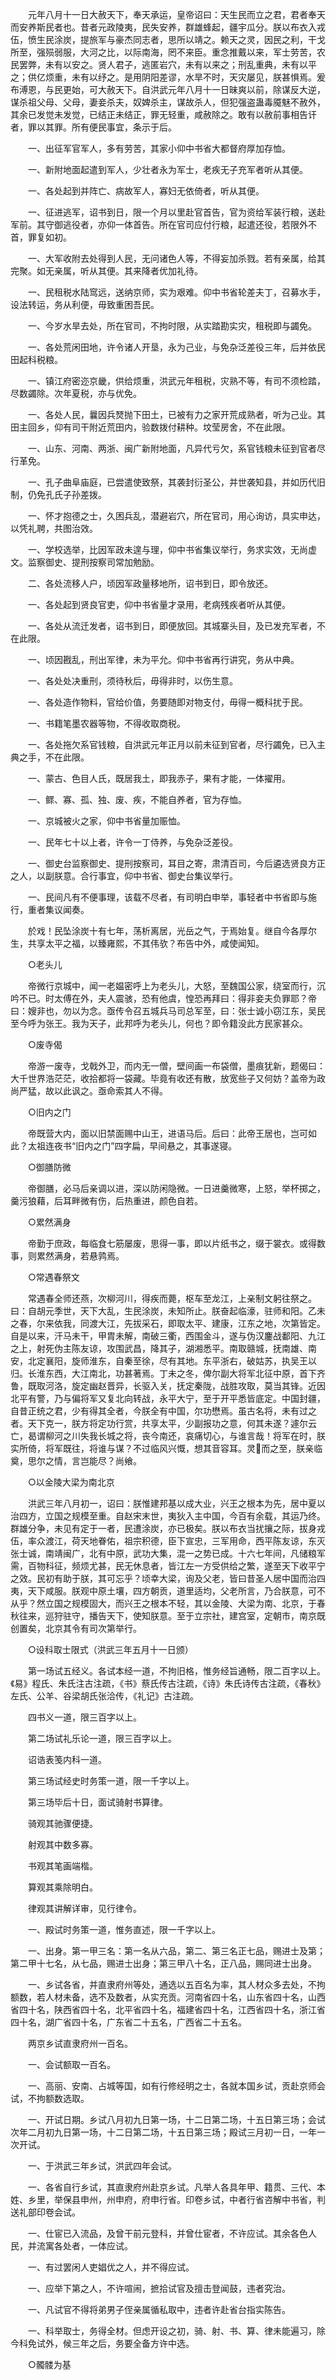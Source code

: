 <!-- { "loadSidebar": true } -->
　　元年八月十一日大赦天下，奉天承运，皇帝诏曰：天生民而立之君，君者奉天而安养斯民者也。昔者元政陵夷，民失安养，群雄蜂起，疆宇瓜分。朕以布衣入戎伍，愤生民涂炭，提旅军与豪杰同志者，思所以靖之。赖天之灵，因民之利，干戈所至，强殒弱服，大河之比，以际南海，罔不来臣。重念推戴以来，军士劳苦，农民罢弊，未有以安之。贤人君子，逃匿岩穴，未有以来之；刑乱重典，未有以平之；供亿烦重，未有以纾之。是用阴阳差谬，水旱不时，天灾屡见，朕甚惧焉。爰布溥恩，与民更始，可大赦天下。自洪武元年八月十一日昧爽以前，除谋反大逆，谋杀祖父母、父母，妻妾杀夫，奴婢杀主，谋故杀人，但犯强盗蛊毒魇魅不赦外，其余已发觉未发觉，已结正未结正，罪无轻重，咸赦除之。敢有以赦前事相告讦者，罪以其罪。所有便民事宜，条示于后。 

　　一、出征军官军人，多有劳苦，其家小仰中书省大都督府厚加存恤。 

　　一、新附地面起遣到军人，少壮者永为军士，老疾无子充军者听从其便。 

　　一、各处起到并阵亡、病故军人，寡妇无依倚者，听从其便。 

　　一、征进逃军，诏书到日，限一个月以里赴官首告，官为资给军装行粮，送赴军前。其守御逃役者，亦仰一体首告。所在官司应付行粮，起遣还役，若限外不首，罪复如初。 

　　一、大军收附去处得到人民，无问诸色人等，不得妄加杀戮。若有亲属，给其完聚。如无亲属，听从其便。其来降者优加礼待。 

　　一、民租税水陆窎远，送纳京师，实为艰难。仰中书省轮差夫丁，召募水手，设法转运，务从利便，毋致重困吾民。 

　　一、今岁水旱去处，所在官司，不拘时限，从实踏勘实灾，租税即与蠲免。 

　　一、各处荒闲田地，许令诸人开垦，永为己业，与免杂泛差役三年，后并依民田起科税粮。 

　　一、镇江府密迩京畿，供给烦重，洪武元年租税，灾熟不等，有司不须检踏，尽数蠲除。次年夏税，亦与优免。 

　　一、各处人民，曩因兵燹抛下田土，已被有力之家开荒成熟者，听为己业。其田主回乡，仰有司干附近荒田内，验数拨付耕种。坟莹房舍，不在此限。 

　　一、山东、河南、两浙、闽广新附地面，凡异代亏欠，系官钱粮未征到官者尽行革免。 

　　一、孔子曲阜庙庭，已尝遣使致祭，其袭封衍圣公，并世袭知县，并如历代旧制，仍免孔氏子孙差拨。 

　　一、怀才抱德之士，久困兵乱，潜避岩穴，所在官司，用心询访，具实申达，以凭礼聘，共图治效。 

　　一、学校选举，比因军政未遑与理，仰中书省集议举行，务求实效，无尚虚文。监察御史、提刑按察司常加勉励。 

　　二、各处流移人户，顷因军政量移地所，诏书到日，即令放还。 

　　一、各处起到贤良官吏，仰中书省量才录用，老病残疾者听从其便。 

　　一、各处从流迁发者，诏书到日，即便放回。其城寨头目，及已发充军者，不在此限。 

　　一、顷因戡乱，刑出军律，未为平允。仰中书省再行讲究，务从中典。 

　　一、各处处决重刑，须待秋后，毋得非时，以伤生意。 

　　一、各处造作物料，官给价值，务要随即对物支付，毋得一概科扰于民。 

　　一、书籍笔墨农器等物，不得收取商税。 

　　一、各处拖欠系官钱粮，自洪武元年正月以前未征到官者，尽行蠲免，已入主典之手，不在此限。 

　　一、蒙古、色目人氏，既居我土，即我赤子，果有才能，一体擢用。 

　　一、鳏、寡、孤、独、废、疾，不能自养者，官为存恤。 

　　一、京城被火之家，仰中书省量加赈恤。 

　　一、民年七十以上者，许令一丁侍养，与免杂泛差役。 

　　一、御史台监察御史、提刑按察司，耳目之寄，肃清百司，今后遴选贤良方正之人，以副朕意。合行事宜，仰中书省、御史台集议举行。 

　　一、民间凡有不便事理，该载不尽者，有司明白申举，事轻者中书省即与施行，重者集议闻奏。 

　　於戏！民坠涂炭十有七年，荡析离居，光岳之气，于焉始复。继自今各厚尔生，共享太平之福，以臻雍熙，不其伟欤？布告中外，咸使闻知。 

　　○老头儿 

　　帝微行京城中，闻一老媪密呼上为老头儿，大怒，至魏国公家，绕室而行，沉吟不已。时太傅在外，夫人震骇，恐有他虞，惶恐再拜曰：得非妾夫负罪耶？帝曰：嫂非也，勿以为念。亟传令召五城兵马司总军至，曰：张士诚小窃江东，吴民至今呼为张王。我为天子，此邦呼为老头儿，何也？即令籍没此方民家甚众。 

　　○废寺偈 

　　帝游一废寺，戈戟外卫，而内无一僧，壁间画一布袋僧，墨痕犹新，题偈曰：大千世界浩茫茫，收拾都将一袋藏。毕竟有收还有散，放宽些子又何妨？盖帝为政尚严猛，故以此讽之。亟命索其人不得。 

　　○旧内之门 

　　帝既营大内，面以旧禁面赐中山王，进语马后。后曰：此帝王居也，岂可如此？太祖连夜书“旧内之门”四字扁，早间悬之，其事遂寝。 

　　○御膳防微 

　　帝御膳，必马后亲调以进，深以防闲隐微。一日进羹微寒，上怒，举杯掷之，羹污狼藉，后耳畔微有伤，后热重进，颜色自若。 

　　○累然满身 

　　帝勤于庶政，每临食七筋屡废，思得一事，即以片纸书之，缀于裳衣。或得数事，则累然满身，若悬鹑焉。 

　　○常遇春祭文 

　　常遇春全师还燕，次柳河川，得疾而薨，枢车至龙江，上亲制文躬往祭之。曰：自胡元季世，天下大乱，生民涂炭，未知所止。朕奋起临濠，驻师和阳。乙未之春，尔来依我，同渡大江，先拔采石，即取太平、建康，江东之地，次第皆定。自是以来，汗马未干，甲胄未解，南破三衢，西围金斗，遂与伪汉鏖战鄱阳、九江之上，射死伪主陈友谅，攻围武昌，降其子，湖湘悉平。南取赣城，抚南雄、南安，北定襄阳，旋师淮东，自秦至徐，尽有其地。东平浙右，破姑苏，执吴王以归。长淮东西，大江南北，功甚著焉。丁未之冬，俾尔副大将军北征中原，首下齐鲁，既取河洛，旋定幽赵晋异，长驱入关，抚定秦陇，战胜攻取，莫当其锋。近因北平有警，乃与偏将军又复北向转战，永平大宁，至于开平悉皆底定。中国封疆，自昔正统之君，少有得其全者，今朕全有中国，尔功懋焉。虽古名将，未有过之者。天下克一，朕方将定功行赏，共享太平，少副报功之意，何其未遂？遽尔云亡，曷谓柳河之川失我长城之将，丧今南还，哀痛切心，与谁言哉！将军在时，朕实所倚，将军既往，将谁与谋？不过临风兴慨，想其音容耳。灵而之至，朕亲临奠，思尔之情，言岂能尽？尚飨。 

　　○以金陵大梁为南北京 

　　洪武三年八月初一，诏曰：朕惟建邦基以成大业，兴王之根本为先，居中夏以治四方，立国之规模至重。自赵宋末世，夷狄入主中国，今百有余载，其运乃终。群雄分争，未见有定于一者，民遭涂炭，亦已极矣。朕以布衣当扰攘之际，拔身戎伍，率众渡江，荷天地眷佑，祖宗积德，臣下宣忠，三军用命，西平陈友谅，东灭张士诚，南靖闽广，北有中原，武功大集，混一之势已成。十六七年间，凡储粮军需，百物科征，频烦尤甚，民无休息者，皆江左一方受供给之繁，遂至天下收平宁之效。民初有助于朕，其可忘乎？顷幸大梁，询及父老，皆曰昔圣人居中国而治四夷，天下咸服。朕观中原土壤，四方朝贡，道里适均，父老所言，乃合朕意，可不从乎？然立国之规模固大，而兴王之根本不轻，其以金陵、大梁为南、北京，于春秋往来，巡狩驻守，播告天下，使知朕意。至于立宗社，建宫室，定朝市，南京既创置矣，北京其令有司次第举行。 

　　○设科取士限式（洪武三年五月十一日颁） 

　　第一场试五经义。各试本经一道，不拘旧格，惟务经旨通畅，限二百字以上。《易》程氏、朱氏注古注疏，《书》蔡氏传古注疏，《诗》朱氏诗传古注疏，《春秋》左氏、公羊、谷梁胡氏张洽传，《礼记》古注疏。 

　　四书义一道，限三百字以上。 

　　第二场试礼乐论一道，限三百字以上。 

　　诏诰表笺内科一道。 

　　第三场试经史时务策一道，限一千字以上。 

　　第三场毕后十日，面试骑射书算律。 

　　骑观其驰骤便捷。 

　　射观其中数多寡。 

　　书观其笔画端楷。 

　　算观其乘除明白。 

　　律观其讲解详审，见行律令。 

　　一、殿试时务策一道，惟务直述，限一千字以上。 

　　一、出身。第一甲三名：第一名从六品，第二、第三名正七品，赐进士及第；第二甲十七名，从七品，赐进士出身；第三甲八十名，正八品，赐同进士出身。 

　　一、乡试各省，并直隶府州等处，通选以五百名为率，其人材众多去处，不拘额数，若人材未备，选不及数者，从实充贡。河南省四十名，山东省四十名，山西省四十名，陕西省四十名，北平省四十名，福建省四十名，江西省四十名，浙江省四十名，湖广省四十名，广东省二十五名，广西省二十五名。 

　　两京乡试直隶府州一百名。 

　　一、会试额取一百名。 

　　一、高丽、安南、占城等国，如有行修经明之士，各就本国乡试，贡赴京师会试，不拘额数选取。 

　　一、开试日期。乡试八月初九日第一场，十二日第二场，十五日第三场；会试次年二月初九日第一场，十二日第二场，十五日第三场；殿试三月初一日，一年一次开试。 

　　一、于洪武三年乡试，洪武四年会试。 

　　一、各省自行乡试，其直隶府州赴京乡试。凡举人各具年甲、籍贯、三代、本姓、乡里，举保县申州，州申府，府申行省。印卷乡试，中者行省咨解中书省，判送礼部印卷会试。 

　　一、仕宦已入流品，及曾干前元登科，并曾仕宦者，不许应试。其余各色人民，并流寓各处者，一体应试。 

　　一、有过罢闲人吏娼优之人，并不得应试。 

　　一、应举下第之人，不许喧闹，摭拾试官及擅击登闻鼓，违者究治。 

　　一、凡试官不得将弟男子侄亲属循私取中，违者许赴省台指实陈告。 

　　一、科举取士，务得全材。但虑开设之初，骑、射、书、算、律未能遍习，除今科免试外，候三年之后，务要全备方许中选。 

　　○髑髅为基 

